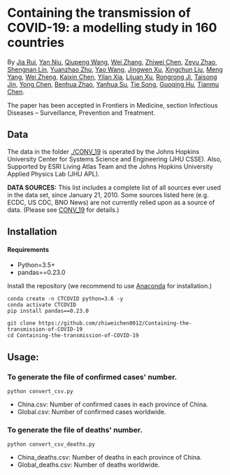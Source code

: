 # Containing the transmission of COVID-19: a modelling study in 160 countries

By [Jia Rui](), [Yan Niu](), [Qiupeng Wang](), [Wei Zhang](), [Zhiwei Chen](), [Zeyu Zhao](), [Shengnan Lin](), [Yuanzhao Zhu](), [Yao Wang](), [Jingwen Xu](), [Xingchun Liu](), [Meng Yang](), [Wei Zheng](), [Kaixin Chen](), [Yilan Xia](), [Lijuan Xu](), [Rongrong Ji](), [Taisong Jin](), [Yong Chen](), [Benhua Zhao](), [Yanhua Su](), [Tie Song](), [Guoqing Hu](), [Tianmu Chen]().


The paper has been accepted in Frontiers in Medicine, section Infectious Diseases – Surveillance, Prevention and Treatment.


## Data

The data in the folder  [./CONV_19](https://github.com/CSSEGISandData/COVID-19/tree/0689091b310b6d1a8884f7d19fa7a0f35772ac52) is operated by the Johns Hopkins University Center for Systems Science and Engineering (JHU CSSE). Also, Supported by ESRI Living Atlas Team and the Johns Hopkins University Applied Physics Lab (JHU APL).

**DATA SOURCES:** This list includes a complete list of all sources ever used in the data set, since January 21, 2010. Some sources listed here (e.g. ECDC, US CDC, BNO News) are not currently relied upon as a source of data. (Please see  [CONV_19](https://github.com/CSSEGISandData/COVID-19/tree/0689091b310b6d1a8884f7d19fa7a0f35772ac52) for details.)



## Installation

#### Requirements
- Python=3.5+
- pandas==0.23.0

Install the repository (we recommend to use [Anaconda](https://www.anaconda.com/) for installation.)

```
conda create -n CTCOVID python=3.6 -y
conda activate CTCOVID
pip install pandas==0.23.0

git clone https://github.com/zhiweichen0012/Containing-the-transmission-of-COVID-19
cd Containing-the-transmission-of-COVID-19
```



## Usage: 

###  To generate the file of confirmed cases' number.

```
python convert_csv.py
```
- China.csv: Number of confirmed cases in each province of China.
- Global.csv: Number of confirmed cases worldwide.

### To generate the file of deaths' number.
```
python convert_csv_deaths.py
```

- China_deaths.csv: Number of deaths in each province of China.
- Global_deaths.csv: Number of deaths worldwide.
